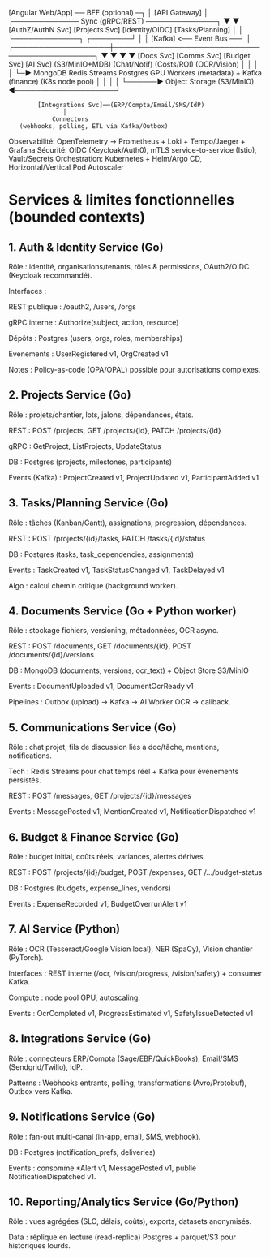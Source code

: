
[Angular Web/App] ── BFF (optional) ─┐
                                     │
                               [API Gateway]
                                     │
         ┌───────────── Sync (gRPC/REST) ──────────────┐
         ▼                                             ▼
 [AuthZ/AuthN Svc]                               [Projects Svc]
 [Identity/OIDC]                                 [Tasks/Planning]
         │                                             │
         └─────────────┐                       ┌────────┘
                       │                       │
                     [Kafka]  <── Event Bus ──┘
                       │
   ┌───────────────────┼──────────────────────────────────────────────┐
   ▼                   ▼                   ▼                          ▼
[Docs Svc]        [Comms Svc]        [Budget Svc]               [AI Svc]
(S3/MinIO+MDB)    (Chat/Notif)       (Costs/ROI)                (OCR/Vision)
   │                   │                 │                         │
   └─► MongoDB     Redis Streams     Postgres                 GPU Workers
       (metadata)    + Kafka         (finance)              (K8s node pool)
           │            │                │                         │
           └──────► Object Storage (S3/MinIO) ◄────────────────────┘

            [Integrations Svc]──(ERP/Compta/Email/SMS/IdP)
                   │
                Connectors
       (webhooks, polling, ETL via Kafka/Outbox)

Observabilité: OpenTelemetry → Prometheus + Loki + Tempo/Jaeger + Grafana
Sécurité: OIDC (Keycloak/Auth0), mTLS service-to-service (Istio), Vault/Secrets
Orchestration: Kubernetes + Helm/Argo CD, Horizontal/Vertical Pod Autoscaler


# Services & limites fonctionnelles (bounded contexts)

## 1. Auth & Identity Service (Go)

Rôle : identité, organisations/tenants, rôles & permissions, OAuth2/OIDC (Keycloak recommandé).

Interfaces :

REST publique : /oauth2, /users, /orgs

gRPC interne : Authorize(subject, action, resource)

Dépôts : Postgres (users, orgs, roles, memberships)

Événements : UserRegistered v1, OrgCreated v1

Notes : Policy-as-code (OPA/OPAL) possible pour autorisations complexes.

## 2. Projects Service (Go)

Rôle : projets/chantier, lots, jalons, dépendances, états.

REST : POST /projects, GET /projects/{id}, PATCH /projects/{id}

gRPC : GetProject, ListProjects, UpdateStatus

DB : Postgres (projects, milestones, participants)

Events (Kafka) : ProjectCreated v1, ProjectUpdated v1, ParticipantAdded v1

## 3. Tasks/Planning Service (Go)

Rôle : tâches (Kanban/Gantt), assignations, progression, dépendances.

REST : POST /projects/{id}/tasks, PATCH /tasks/{id}/status

DB : Postgres (tasks, task_dependencies, assignments)

Events : TaskCreated v1, TaskStatusChanged v1, TaskDelayed v1

Algo : calcul chemin critique (background worker).

## 4. Documents Service (Go + Python worker)

Rôle : stockage fichiers, versioning, métadonnées, OCR async.

REST : POST /documents, GET /documents/{id}, POST /documents/{id}/versions

DB : MongoDB (documents, versions, ocr_text) + Object Store S3/MinIO

Events : DocumentUploaded v1, DocumentOcrReady v1

Pipelines : Outbox (upload) → Kafka → AI Worker OCR → callback.

## 5. Communications Service (Go)

Rôle : chat projet, fils de discussion liés à doc/tâche, mentions, notifications.

Tech : Redis Streams pour chat temps réel + Kafka pour événements persistés.

REST : POST /messages, GET /projects/{id}/messages

Events : MessagePosted v1, MentionCreated v1, NotificationDispatched v1

## 6. Budget & Finance Service (Go)

Rôle : budget initial, coûts réels, variances, alertes dérives.

REST : POST /projects/{id}/budget, POST /expenses, GET /.../budget-status

DB : Postgres (budgets, expense_lines, vendors)

Events : ExpenseRecorded v1, BudgetOverrunAlert v1

## 7. AI Service (Python)

Rôle : OCR (Tesseract/Google Vision local), NER (SpaCy), Vision chantier (PyTorch).

Interfaces : REST interne (/ocr, /vision/progress, /vision/safety) + consumer Kafka.

Compute : node pool GPU, autoscaling.

Events : OcrCompleted v1, ProgressEstimated v1, SafetyIssueDetected v1

## 8. Integrations Service (Go)

Rôle : connecteurs ERP/Compta (Sage/EBP/QuickBooks), Email/SMS (Sendgrid/Twilio), IdP.

Patterns : Webhooks entrants, polling, transformations (Avro/Protobuf), Outbox vers Kafka.

## 9. Notifications Service (Go)

Rôle : fan-out multi-canal (in-app, email, SMS, webhook).

DB : Postgres (notification_prefs, deliveries)

Events : consomme *Alert v1, MessagePosted v1, publie NotificationDispatched v1.

## 10. Reporting/Analytics Service (Go/Python)

Rôle : vues agrégées (SLO, délais, coûts), exports, datasets anonymisés.

Data : réplique en lecture (read-replica) Postgres + parquet/S3 pour historiques lourds.


